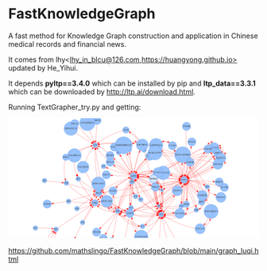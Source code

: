# FastKnowledgeGraph
A fast method for Knowledge Graph construction and application in Chinese medical records and financial news.

It comes from lhy<lhy_in_blcu@126.com,https://huangyong.github.io> updated by He_Yihui.

It depends **pyltp==3.4.0** which can be installed by pip and **ltp_data==3.3.1** which can be downloaded by http://ltp.ai/download.html.

Running TextGrapher_try.py and getting:

!["Russia-news"](https://github.com/mathslingo/FastKnowledgeGraph/blob/main/luqi.png "俄乌新闻语料图谱 KG of Russia-Ukrain News")


https://github.com/mathslingo/FastKnowledgeGraph/blob/main/graph_luqi.html
